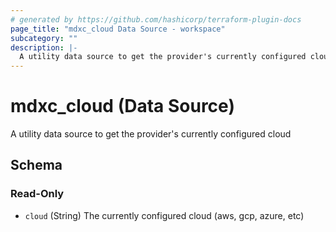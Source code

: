```yaml
---
# generated by https://github.com/hashicorp/terraform-plugin-docs
page_title: "mdxc_cloud Data Source - workspace"
subcategory: ""
description: |-
  A utility data source to get the provider's currently configured cloud
---
```


# mdxc_cloud (Data Source)

A utility data source to get the provider's currently configured cloud



<!-- schema generated by tfplugindocs -->
## Schema

### Read-Only

- `cloud` (String) The currently configured cloud (aws, gcp, azure, etc)


